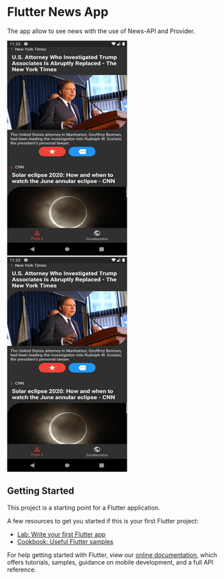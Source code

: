 # Flutter News App

The app allow to see news with the use of News-API and Provider.

<p float="left">
<img src="https://github.com/daros10/Flutter-NewsApp/blob/master/screenshots/1.png" width="280" height="500">
<img src="https://github.com/daros10/Flutter-NewsApp/blob/master/screenshots/1.png" width="280" height="500">
</p>

## Getting Started

This project is a starting point for a Flutter application.

A few resources to get you started if this is your first Flutter project:

- [Lab: Write your first Flutter app](https://flutter.dev/docs/get-started/codelab)
- [Cookbook: Useful Flutter samples](https://flutter.dev/docs/cookbook)

For help getting started with Flutter, view our
[online documentation](https://flutter.dev/docs), which offers tutorials,
samples, guidance on mobile development, and a full API reference.
